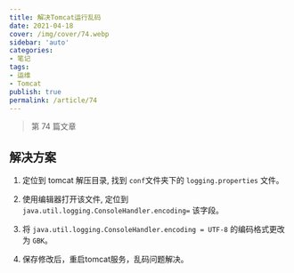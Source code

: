 ```yaml
---
title: 解决Tomcat运行乱码
date: 2021-04-18
cover: /img/cover/74.webp
sidebar: 'auto'
categories:
- 笔记
tags:
- 运维
- Tomcat
publish: true
permalink: /article/74
---
```


> 第 74 篇文章
<!-- more -->

## 解决方案
1. 定位到 tomcat 解压目录, 找到 `conf`文件夹下的 `logging.properties` 文件。

2. 使用编辑器打开该文件, 定位到 `java.util.logging.ConsoleHandler.encoding=` 该字段。

3. 将 `java.util.logging.ConsoleHandler.encoding = UTF-8` 的编码格式更改为 `GBK`。

4. 保存修改后，重启tomcat服务，乱码问题解决。